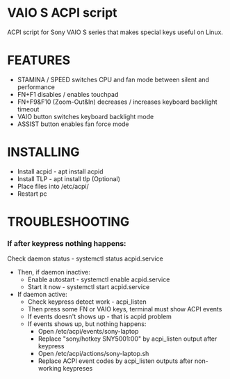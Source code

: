 # VAIO S ACPI script
ACPI script for Sony VAIO S series that makes special keys useful on Linux.
# FEATURES
- STAMINA / SPEED switches CPU and fan mode between silent and performance
- FN+F1 disables / enables touchpad
- FN+F9&F10 (Zoom-Out&In) decreases / increases keyboard backlight timeout
- VAIO button switches keyboard backlight mode
- ASSIST button enables fan force mode
# INSTALLING
- Install acpid - apt install acpid 
- Install TLP - apt install tlp (Optional)
- Place files into /etc/acpi/
- Restart pc
# TROUBLESHOOTING
### If after keypress nothing happens:
Check daemon status - systemctl status acpid.service 
- Then, if daemon inactive:
  - Enable autostart - systemctl enable acpid.service
  - Start it now - systemctl start acpid.service
- If daemon active:
  - Check keypress detect work - acpi_listen
  - Then press some FN or VAIO keys, terminal must show ACPI events
  - If events doesn't shows up - that is acpid problem
  - If events shows up, but nothing happens:
    - Open /etc/acpi/events/sony-laptop
    - Replace "sony/hotkey SNY5001:00" by acpi_listen output after keypress
    - Open  /etc/acpi/actions/sony-laptop.sh
    - Replace ACPI event codes by acpi_listen outputs after non-working keypreses
